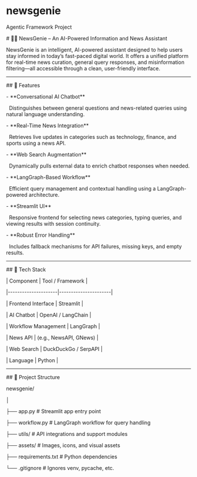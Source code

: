 # newsgenie

Agentic Framework Project 



\# 🧞‍♂️ NewsGenie – An AI-Powered Information and News Assistant



NewsGenie is an intelligent, AI-powered assistant designed to help users stay informed in today’s fast-paced digital world. It offers a unified platform for real-time news curation, general query responses, and misinformation filtering—all accessible through a clean, user-friendly interface.



---



\## 🚀 Features



\- \*\*Conversational AI Chatbot\*\*  

&nbsp; Distinguishes between general questions and news-related queries using natural language understanding.



\- \*\*Real-Time News Integration\*\*  

&nbsp; Retrieves live updates in categories such as technology, finance, and sports using a news API.



\- \*\*Web Search Augmentation\*\*  

&nbsp; Dynamically pulls external data to enrich chatbot responses when needed.



\- \*\*LangGraph-Based Workflow\*\*  

&nbsp; Efficient query management and contextual handling using a LangGraph-powered architecture.



\- \*\*Streamlit UI\*\*  

&nbsp; Responsive frontend for selecting news categories, typing queries, and viewing results with session continuity.



\- \*\*Robust Error Handling\*\*  

&nbsp; Includes fallback mechanisms for API failures, missing keys, and empty results.



---



\## 🧩 Tech Stack



| Component            | Tool / Framework     |

|---------------------|----------------------|

| Frontend Interface  | Streamlit            |

| AI Chatbot          | OpenAI / LangChain   |

| Workflow Management | LangGraph            |

| News API            | (e.g., NewsAPI, GNews) |

| Web Search          | DuckDuckGo / SerpAPI |

| Language            | Python               |



---



\## 📌 Project Structure

newsgenie/

│

├── app.py # Streamlit app entry point

├── workflow.py # LangGraph workflow for query handling

├── utils/ # API integrations and support modules

├── assets/ # Images, icons, and visual assets

├── requirements.txt # Python dependencies

└── .gitignore # Ignores venv, pycache, etc.



